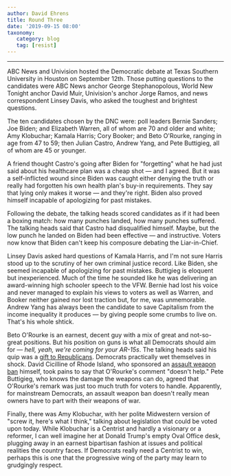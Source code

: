 ```yaml
---
author: David Ehrens
title: Round Three
date: '2019-09-15 08:00'
taxonomy:
   category: blog
   tag: [resist]
---
```

---
ABC News and Univision hosted the Democratic debate at Texas Southern University in Houston on September 12th. Those putting questions to the candidates were ABC News anchor George Stephanopolous, World New Tonight anchor David Muir, Univision's anchor Jorge Ramos, and news correspondent Linsey Davis, who asked the toughest and brightest questions.

The ten candidates chosen by the DNC were: poll leaders Bernie Sanders; Joe Biden; and Elizabeth Warren, all of whom are 70 and older and white; Amy Klobuchar; Kamala Harris; Cory Booker; and Beto O'Rourke, ranging in age from 47 to 59; then Julian Castro, Andrew Yang, and Pete Buttigieg, all of whom are 45 or younger.

A friend thought Castro's going after Biden for "forgetting" what he had just said about his healthcare plan was a cheap shot — and I agreed. But it was a self-inflicted wound since Biden was caught either denying the truth or really had forgotten his own health plan's buy-in requirements. They say that lying only makes it worse — and they're right. Biden also proved himself incapable of apologizing for past mistakes.

Following the debate, the talking heads scored candidates as if it had been a boxing match: how many punches landed, how many punches suffered. The talking heads said that Castro had disqualified himself. Maybe, but the low punch he landed on Biden had been effective — and instructive. Voters now know that Biden can't keep his composure debating the Liar-in-Chief.

Linsey Davis asked hard questions of Kamala Harris, and I'm not sure Harris stood up to the scrutiny of her own criminal justice record. Like Biden, she seemed incapable of apologizing for past mistakes. Buttigieg is eloquent but inexperienced. Much of the time he sounded like he was delivering an award-winning high schooler speech to the VFW. Bernie had lost his voice and never managed to explain his views to voters as well as Warren, and Booker neither gained nor lost traction but, for me, was unmemorable. Andrew Yang has always been the candidate to save Capitalism from the income inequality it produces — by giving people some crumbs to live on. That's his whole shtick.

Beto O'Rourke is an earnest, decent guy with a mix of great and not-so-great positions. But his position on guns is what all Democrats should aim for — *hell, yeah, we're coming for your AR-15s*. The talking heads said his quip was a [gift to Republicans](https://www.cnn.com/2019/09/13/politics/beto-orourke-guns-debate/index.html). Democrats practically wet themselves in shock. David Cicilline of Rhode Island, who sponsored an [assault weapon ban](https://cicilline.house.gov/press-release/cicilline-introduces-assault-weapons-ban-record-support) himself, took pains to say that O'Rourke's comment "doesn't help." Pete Buttigieg, who knows the damage the weapons can do, agreed that O'Rourke's remark was just too much truth for voters to handle. Apparently, for mainstream Democrats, an assault weapon ban doesn't really mean owners have to part with their weapons of war.

Finally, there was Amy Klobuchar, with her polite Midwestern version of "screw it, here's what I think," talking about legislation that could be voted upon today. While Klobuchar is a Centrist and hardly a visionary or a reformer, I can well imagine her at Donald Trump's empty Oval Office desk, plugging away in an earnest bipartisan fashion at issues and political realities the country faces. If Democrats really need a Centrist to win, perhaps this is one that the progressive wing of the party may learn to grudgingly respect.
